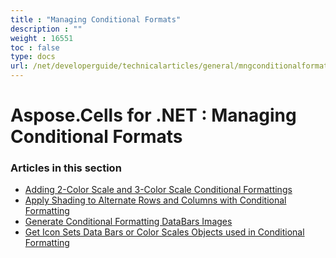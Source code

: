```yaml
---
title : "Managing Conditional Formats" 
description : "" 
weight : 16551 
toc : false
type: docs
url: /net/developerguide/technicalarticles/general/mngconditionalformats/
---
```


# Aspose.Cells for .NET : Managing Conditional Formats


### Articles in this section

*    [Adding 2-Color Scale and 3-Color Scale Conditional Formattings](https://docs2.aspose.com/cells/net/developerguide/technicalarticles/general/mngconditionalformats/adding+2-color+scale+and+3-color+scale+conditional+formattings/)    
*    [Apply Shading to Alternate Rows and Columns with Conditional Formatting](https://docs2.aspose.com/cells/net/developerguide/technicalarticles/general/mngconditionalformats/apply+shading+to+alternate+rows+and+columns+with+conditional+formatting/)    
*    [Generate Conditional Formatting DataBars Images](https://docs2.aspose.com/cells/net/developerguide/technicalarticles/general/mngconditionalformats/generate+conditional+formatting+databars+images/)    
*    [Get Icon Sets Data Bars or Color Scales Objects used in Conditional Formatting](https://docs2.aspose.com/cells/net/developerguide/technicalarticles/general/mngconditionalformats/get+icon+sets+data+bars+or+color+scales+objects+used+in+conditional+formatting/)    

           

